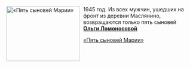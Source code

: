 <!--2025-05-08 08:00:35-->
<div class="yb">
  <div class="rss kino_kino"><a href="https://www.kino-teatr.ru/video/49392/" title="«Пять сыновей Марии»"><img src="https://www.kino-teatr.ru/video/2/9/49392/poster.jpg" width="196" height="147" align="left" hspace="5" style="margin: 0px 10px 0px 5px" alt="«Пять сыновей Марии»"/></a>1945 год. Из всех мужчин, ушедших на фронт из деревни Маслянино, возвращаются только пять сыновей <a href=https://www.kino-teatr.ru/kino/acter/w/ros/2541/bio/ target=_blank><strong>Ольги Ломоносовой</strong></a> <p class="titl"><a href="https://www.kino-teatr.ru/video/49392/">«Пять сыновей Марии»</a></p></div>
</div>
